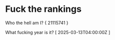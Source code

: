 # Fuck the rankings

Who the hell am I?
{ 21115741 }

What fucking year is it?
[ 2025-03-13T04:00:00Z ]
